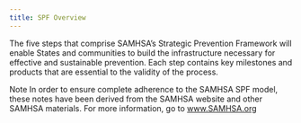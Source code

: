 ```yaml
---
title: SPF Overview
---
```


The five steps that comprise SAMHSA’s Strategic Prevention Framework will enable States and communities to build the infrastructure necessary for effective and sustainable prevention. Each step contains key milestones and products that are essential to the validity of the process.

Note In order to ensure complete adherence to the SAMHSA SPF model, these notes have been derived from the SAMHSA website and other SAMHSA materials. For more information, go to www.SAMHSA.org
